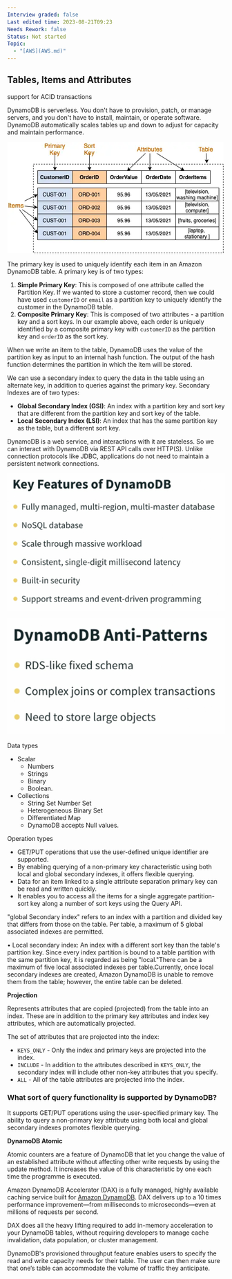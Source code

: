 ```yaml
---
Interview graded: false
Last edited time: 2023-08-21T09:23
Needs Rework: false
Status: Not started
Topic:
  - "[AWS](AWS.md)"
---
```

## **Tables, Items and Attributes**

support for ACID transactions

DynamoDB is serverless. You don't have to provision, patch, or manage servers, and you don't have to install, maintain, or operate software. DynamoDB automatically scales tables up and down to adjust for capacity and maintain performance.

![Untitled 98.png](../../../Databases/NoSQL/_img/Untitled%2098.png)

The primary key is used to uniquely identify each item in an Amazon DynamoDB table. A primary key is of two types:

1. **Simple Primary Key**: This is composed of one attribute called the Partition Key. If we wanted to store a customer record, then we could have used `customerID` or `email` as a partition key to uniquely identify the customer in the DynamoDB table.
2. **Composite Primary Key**: This is composed of two attributes - a partition key and a sort keys. In our example above, each order is uniquely identified by a composite primary key with `customerID` as the partition key and `orderID` as the sort key.

When we write an item to the table, DynamoDB uses the value of the partition key as input to an internal hash function. The output of the hash function determines the partition in which the item will be stored.

  

We can use a secondary index to query the data in the table using an alternate key, in addition to queries against the primary key. Secondary Indexes are of two types:

- **Global Secondary Index (GSI)**: An index with a partition key and sort key that are different from the partition key and sort key of the table.
- **Local Secondary Index (LSI)**: An index that has the same partition key as the table, but a different sort key.

  

DynamoDB is a web service, and interactions with it are stateless. So we can interact with DynamoDB via REST API calls over HTTP(S). Unlike connection protocols like JDBC, applications do not need to maintain a persistent network connections.

  

![Untitled 1 27.png](Untitled%201%2027.png)

![Untitled 2 19.png](Untitled%202%2019.png)

Data types

- Scalar
    - Numbers
    - Strings
    - Binary
    - Boolean.
- Collections
    - String Set Number Set
    - Heterogeneous Binary Set
    - Differentiated Map
    - DynamoDB accepts Null values.

Operation types

- GET/PUT operations that use the user-defined unique identifier are supported.
- By enabling querying of a non-primary key characteristic using both local and global secondary indexes, it offers flexible querying.
- Data for an item linked to a single attribute separation primary key can be read and written quickly.
- It enables you to access all the items for a single aggregate partition-sort key along a number of sort keys using the Query API.

"global Secondary index" refers to an index with a partition and divided key that differs from those on the table. Per table, a maximum of 5 global associated indexes are permitted.

• Local secondary index: An index with a different sort key than the table's partition key. Since every index partition is bound to a table partition with the same partition key, it is regarded as being "local."There can be a maximum of five local associated indexes per table.Currently, once local secondary indexes are created, Amazon DynamoDB is unable to remove them from the table; however, the entire table can be deleted.

**Projection**

Represents attributes that are copied (projected) from the table into an index. These are in addition to the primary key attributes and index key attributes, which are automatically projected.

The set of attributes that are projected into the index:

- `KEYS_ONLY` - Only the index and primary keys are projected into the index.
- `INCLUDE` - In addition to the attributes described in `KEYS_ONLY`, the secondary index will include other non-key attributes that you specify.
- `ALL` - All of the table attributes are projected into the index.

### **What sort of query functionality is supported by DynamoDB?**

It supports GET/PUT operations using the user-specified primary key. The ability to query a non-primary key attribute using both local and global secondary indexes promotes flexible querying.

**DynamoDB Atomic**

Atomic counters are a feature of DynamoDB that let you change the value of an established attribute without affecting other write requests by using the update method. It increases the value of this characteristic by one each time the programme is executed.

Amazon DynamoDB Accelerator (DAX) is a fully managed, highly available caching service built for [Amazon DynamoDB](https://aws.amazon.com/dynamodb/). DAX delivers up to a 10 times performance improvement—from milliseconds to microseconds—even at millions of requests per second.

DAX does all the heavy lifting required to add in-memory acceleration to your DynamoDB tables, without requiring developers to manage cache invalidation, data population, or cluster management.

DynamoDB's provisioned throughput feature enables users to specify the read and write capacity needs for their table. The user can then make sure that one‘s table can accommodate the volume of traffic they anticipate.